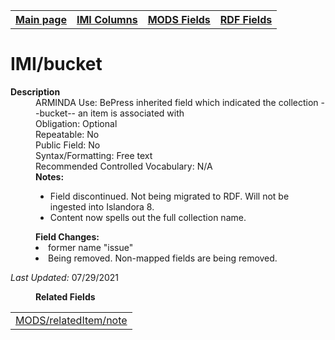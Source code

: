 <!DOCTYPE html>
<html>

<body>
<table style="width:100%">
  <tr>
    <th><a href="index.md">Main page</a></th>
	<th><a href="IMI.md">IMI Columns</a></th>
    <th><a href="MODS.md">MODS Fields</a></th>
    <th><a href="RDF.md">RDF Fields</a></th>
  </tr>
</table>

<h1>IMI/bucket</h1>
<dl>
  <dt><b>Description</b></dt>
  <dd>ARMINDA Use: BePress inherited field which indicated the collection --bucket-- an item is associated with</dd>
  <dd>Obligation: Optional</dd>
  <dd>Repeatable: No</dd>
  <dd>Public Field: No</dd>
  <dd>Syntax/Formatting: Free text</dd>
  <dd>Recommended Controlled Vocabulary: N/A</dd>
  <dd><b>Notes:</b> 
	<ul>
		<li>Field discontinued. Not being migrated to RDF.  Will not be ingested into Islandora 8.</li>
		<li>Content now spells out the full collection name.</li>
	</ul>
	</dd>
  <dd><b>Field Changes: </b>
	<li>former name "issue"</li> 
	<li>Being removed. Non-mapped fields are being removed. </li>
	</dd>
</dl>
<p><i>Last Updated: </i>07/29/2021</p>
<dl>
	<dd><b>Related Fields</b></dd>
		<table>
			<td><a href="mods.relateditem_note.md">MODS/relatedItem/note</a></td>
		</table>
</dl>
</body>
</html>